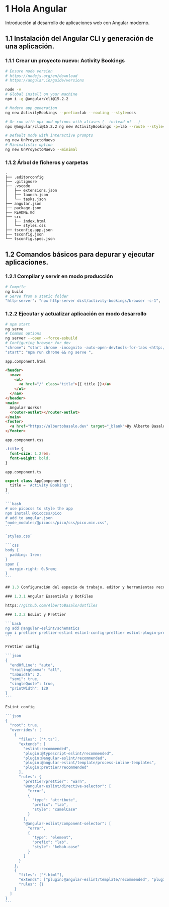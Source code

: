 # 1 Hola Angular

Introducción al desarrollo de aplicaciones web con Angular moderno.

## 1.1 Instalación del Angular CLI y generación de una aplicación.

### 1.1.1 Crear un proyecto nuevo: Activity Bookings

```bash
# Ensure node version
# https://nodejs.org/en/download
# https://angular.io/guide/versions

node -v
# Global install on your machine
npm i -g @angular/cli@15.2.2

# Modern app generation
ng new ActivityBookings --prefix=lab --routing --style=css

# Or run with npx and options with aliases (- instead of --)
npx @angular/cli@15.2.2 ng new ActivityBookings -p=lab --route --style=css

# Default mode with interactive prompts
ng new UnProyectoNuevo
# Minimalistic option
ng new UnProyectoNuevo --minimal
```

### 1.1.2 Árbol de ficheros y carpetas

```
.
├── .editorconfig
├── .gitignore
├── .vscode
│   ├── extensions.json
│   ├── launch.json
│   └── tasks.json
├── angular.json
├── package.json
├── README.md
├── src
│   ├── index.html
│   └── styles.css
├── tsconfig.app.json
├── tsconfig.json
└── tsconfig.spec.json
```

## 1.2 Comandos básicos para depurar y ejecutar aplicaciones.

### 1.2.1 Compilar y servir en modo producción

```bash
# Compile
ng build
# Serve from a static folder
"http-server": "npx http-server dist/activity-bookings/browser -c-1",
```

### 1.2.2 Ejecutar y actualizar aplicación en modo desarrollo

```bash
# npm start
ng serve
# Common options
ng server --open --force-esbuild
# Configuring browser for dev
"chrome": "start chrome -incognito -auto-open-devtools-for-tabs <http://localhost:4200>",
"start": "npm run chrome && ng serve ",
```

`app.component.html`

```html
<header>
  <nav>
    <ul>
      <a href="/" class="title">{{ title }}</a>
    </ul>
  </nav>
</header>
<main>
  Angular Works!
  <router-outlet></router-outlet>
</main>
<footer>
  <a href="https://albertobasalo.dev" target="_blank">By Alberto Basalo</a>
</footer>
```

`app.component.css`

```css
.title {
  font-size: 1.2rem;
  font-weight: bold;
}
```

`app.component.ts`

````typescript
export class AppComponent {
  title = 'Activity Bookings';
}
``

```bash
# use picocss to style the app
npm install @picocss/pico
# add to angular.json
"node_modules/@picocss/pico/css/pico.min.css",
```

`styles.css`

```css
body {
  padding: 1rem;
}
span {
  margin-right: 0.5rem;
}
```

## 1.3 Configuración del espacio de trabajo, editor y herramientas recomendadas.

### 1.3.1 Angular Essentials y DotFiles

https://github.com/AlbertoBasalo/dotfiles

### 1.3.2 EsLint y Prettier

```bash
ng add @angular-eslint/schematics
npm i prettier prettier-eslint eslint-config-prettier eslint-plugin-prettier -D
```

Prettier config

```json
{
  "endOfLine": "auto",
  "trailingComma": "all",
  "tabWidth": 2,
  "semi": true,
  "singleQuote": true,
  "printWidth": 120
}
```

EsLint config

```json
{
  "root": true,
  "overrides": [
    {
      "files": ["*.ts"],
      "extends": [
        "eslint:recommended",
        "plugin:@typescript-eslint/recommended",
        "plugin:@angular-eslint/recommended",
        "plugin:@angular-eslint/template/process-inline-templates",
        "plugin:prettier/recommended"
      ],
      "rules": {
        "prettier/prettier": "warn",
        "@angular-eslint/directive-selector": [
          "error",
          {
            "type": "attribute",
            "prefix": "lab",
            "style": "camelCase"
          }
        ],
        "@angular-eslint/component-selector": [
          "error",
          {
            "type": "element",
            "prefix": "lab",
            "style": "kebab-case"
          }
        ]
      }
    },
    {
      "files": ["*.html"],
      "extends": ["plugin:@angular-eslint/template/recommended", "plugin:@angular-eslint/template/accessibility"],
      "rules": {}
    }
  ]
}
```
````
